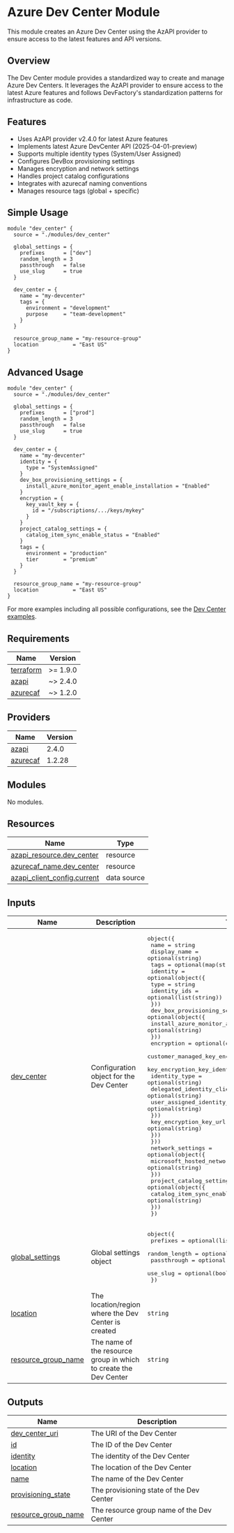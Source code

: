 # Azure Dev Center Module

This module creates an Azure Dev Center using the AzAPI provider to ensure access to the latest features and API versions.

## Overview

The Dev Center module provides a standardized way to create and manage Azure Dev Centers. It leverages the AzAPI provider to ensure access to the latest Azure features and follows DevFactory's standardization patterns for infrastructure as code.

## Features

- Uses AzAPI provider v2.4.0 for latest Azure features
- Implements latest Azure DevCenter API (2025-04-01-preview)
- Supports multiple identity types (System/User Assigned)
- Configures DevBox provisioning settings
- Manages encryption and network settings
- Handles project catalog configurations
- Integrates with azurecaf naming conventions
- Manages resource tags (global + specific)

## Simple Usage

```hcl
module "dev_center" {
  source = "./modules/dev_center"

  global_settings = {
    prefixes      = ["dev"]
    random_length = 3
    passthrough   = false
    use_slug      = true
  }

  dev_center = {
    name = "my-devcenter"
    tags = {
      environment = "development"
      purpose     = "team-development"
    }
  }

  resource_group_name = "my-resource-group"
  location           = "East US"
}
```

## Advanced Usage

```hcl
module "dev_center" {
  source = "./modules/dev_center"

  global_settings = {
    prefixes      = ["prod"]
    random_length = 3
    passthrough   = false
    use_slug      = true
  }

  dev_center = {
    name = "my-devcenter"
    identity = {
      type = "SystemAssigned"
    }
    dev_box_provisioning_settings = {
      install_azure_monitor_agent_enable_installation = "Enabled"
    }
    encryption = {
      key_vault_key = {
        id = "/subscriptions/.../keys/mykey"
      }
    }
    project_catalog_settings = {
      catalog_item_sync_enable_status = "Enabled"
    }
    tags = {
      environment = "production"
      tier        = "premium"
    }
  }

  resource_group_name = "my-resource-group"
  location           = "East US"
}
```

For more examples including all possible configurations, see the [Dev Center examples](../../../examples/dev_center/).

<!-- BEGIN_TF_DOCS -->
## Requirements

| Name | Version |
|------|---------|
| <a name="requirement_terraform"></a> [terraform](#requirement\_terraform) | >= 1.9.0 |
| <a name="requirement_azapi"></a> [azapi](#requirement\_azapi) | ~> 2.4.0 |
| <a name="requirement_azurecaf"></a> [azurecaf](#requirement\_azurecaf) | ~> 1.2.0 |

## Providers

| Name | Version |
|------|---------|
| <a name="provider_azapi"></a> [azapi](#provider\_azapi) | 2.4.0 |
| <a name="provider_azurecaf"></a> [azurecaf](#provider\_azurecaf) | 1.2.28 |

## Modules

No modules.

## Resources

| Name | Type |
|------|------|
| [azapi_resource.dev_center](https://registry.terraform.io/providers/Azure/azapi/latest/docs/resources/resource) | resource |
| [azurecaf_name.dev_center](https://registry.terraform.io/providers/aztfmod/azurecaf/latest/docs/resources/name) | resource |
| [azapi_client_config.current](https://registry.terraform.io/providers/Azure/azapi/latest/docs/data-sources/client_config) | data source |

## Inputs

| Name | Description | Type | Default | Required |
|------|-------------|------|---------|:--------:|
| <a name="input_dev_center"></a> [dev\_center](#input\_dev\_center) | Configuration object for the Dev Center | <pre>object({<br/>    name         = string<br/>    display_name = optional(string)<br/>    tags         = optional(map(string))<br/>    identity = optional(object({<br/>      type         = string<br/>      identity_ids = optional(list(string))<br/>    }))<br/>    dev_box_provisioning_settings = optional(object({<br/>      install_azure_monitor_agent_enable_installation = optional(string)<br/>    }))<br/>    encryption = optional(object({<br/>      customer_managed_key_encryption = optional(object({<br/>        key_encryption_key_identity = optional(object({<br/>          identity_type                      = optional(string)<br/>          delegated_identity_client_id       = optional(string)<br/>          user_assigned_identity_resource_id = optional(string)<br/>        }))<br/>        key_encryption_key_url = optional(string)<br/>      }))<br/>    }))<br/>    network_settings = optional(object({<br/>      microsoft_hosted_network_enable_status = optional(string)<br/>    }))<br/>    project_catalog_settings = optional(object({<br/>      catalog_item_sync_enable_status = optional(string)<br/>    }))<br/>  })</pre> | n/a | yes |
| <a name="input_global_settings"></a> [global\_settings](#input\_global\_settings) | Global settings object | <pre>object({<br/>    prefixes      = optional(list(string))<br/>    random_length = optional(number)<br/>    passthrough   = optional(bool)<br/>    use_slug      = optional(bool)<br/>  })</pre> | n/a | yes |
| <a name="input_location"></a> [location](#input\_location) | The location/region where the Dev Center is created | `string` | n/a | yes |
| <a name="input_resource_group_name"></a> [resource\_group\_name](#input\_resource\_group\_name) | The name of the resource group in which to create the Dev Center | `string` | n/a | yes |

## Outputs

| Name | Description |
|------|-------------|
| <a name="output_dev_center_uri"></a> [dev\_center\_uri](#output\_dev\_center\_uri) | The URI of the Dev Center |
| <a name="output_id"></a> [id](#output\_id) | The ID of the Dev Center |
| <a name="output_identity"></a> [identity](#output\_identity) | The identity of the Dev Center |
| <a name="output_location"></a> [location](#output\_location) | The location of the Dev Center |
| <a name="output_name"></a> [name](#output\_name) | The name of the Dev Center |
| <a name="output_provisioning_state"></a> [provisioning\_state](#output\_provisioning\_state) | The provisioning state of the Dev Center |
| <a name="output_resource_group_name"></a> [resource\_group\_name](#output\_resource\_group\_name) | The resource group name of the Dev Center |
<!-- END_TF_DOCS -->